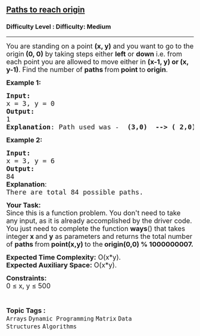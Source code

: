 <h2><a href="https://www.geeksforgeeks.org/problems/paths-to-reach-origin3850/1?page=2&category=Dynamic%20Programming&difficulty=Medium&status=unsolved&sortBy=submissions">Paths to reach origin</a></h2><h3>Difficulty Level : Difficulty: Medium</h3><hr><div class="problems_problem_content__Xm_eO"><p><span style="font-size: 18px;">You are standing on a point&nbsp;<strong>(x, y)</strong> and you want to go to the origin<strong>&nbsp;(0, 0)</strong>&nbsp;by taking steps either&nbsp;<strong>left</strong> or <strong>down</strong> i.e. from each point you are allowed to move either in&nbsp;<strong>(x-1, y) or (x, y-1)</strong>. Find the number of <strong>paths </strong>from<strong> point </strong>to<strong> origin</strong>.</span></p>
<p><span style="font-size: 18px;"><strong>Example 1:</strong></span></p>
<pre><span style="font-size: 18px;"><strong>Input:</strong></span>
<span style="font-size: 18px;">x = 3, y = 0 
<strong>Output:</strong> <br>1
<strong>Explanation</strong>: Path used was -  <strong>(3,0)  --&gt; ( 2,0) --&gt; (1,0) --&gt; (0,0)</strong>.We can see that there is no other path than this, so we return 1.</span></pre>
<p><span style="font-size: 18px;"><strong>Example 2:</strong></span></p>
<pre><span style="font-size: 18px;"><strong>Input:
</strong>x = 3, y = 6
<strong>Output:</strong> <br>84 <br><strong style="font-family: -apple-system, BlinkMacSystemFont, 'Segoe UI', Roboto, Oxygen, Ubuntu, Cantarell, 'Open Sans', 'Helvetica Neue', sans-serif;">Explanation</strong><span style="font-family: -apple-system, BlinkMacSystemFont, 'Segoe UI', Roboto, Oxygen, Ubuntu, Cantarell, 'Open Sans', 'Helvetica Neue', sans-serif;">:<br></span>There are total 84 possible paths.</span></pre>
<p><span style="font-size: 18px;"><strong>Your Task:</strong><br>Since this is a function problem. You don't need to take any input, as it is already accomplished by the driver code. You just need to complete the function <strong>ways</strong>() that takes integer<strong> x&nbsp;</strong>and <strong>y</strong>&nbsp;as parameters and returns the total&nbsp;number of <strong>paths </strong>from<strong> point(x,y) </strong>to the<strong> origin(0,0) % 1000000007.</strong></span></p>
<p><span style="font-size: 18px;"><strong>Expected Time Complexity:</strong> O(x*y).<br><strong>Expected Auxiliary Space:</strong> O(x*y).</span></p>
<p><span style="font-size: 18px;"><strong>Constraints:</strong><br>0 ≤ x, y ≤ 500</span></p></div><br><p><span style=font-size:18px><strong>Topic Tags : </strong><br><code>Arrays</code>&nbsp;<code>Dynamic Programming</code>&nbsp;<code>Matrix</code>&nbsp;<code>Data Structures</code>&nbsp;<code>Algorithms</code>&nbsp;